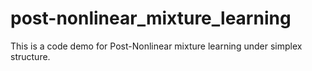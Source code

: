 # post-nonlinear_mixture_learning
This is a code demo for Post-Nonlinear mixture learning under simplex structure. 
